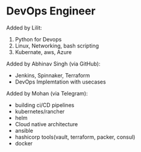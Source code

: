 # DevOps Engineer

Added by Lilit:
1. Python for Devops
2. Linux, Networking, bash scripting
3. Kubernate, aws, Azure

Added by Abhinav Singh (via GitHub):
- Jenkins, Spinnaker, Terraform
- DevOps Implemtation with usecases

Added by Mohan (via Telegram):
- building ci/CD pipelines
- kubernetes/rancher
- helm
- Cloud native architecture
- ansible
- hashicorp tools(vault, terraform, packer, consul) 
- docker
